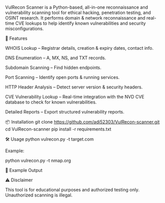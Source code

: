 VulRecon Scanner is a Python-based, all-in-one reconnaissance and vulnerability scanning tool for ethical hacking, penetration testing, and OSINT research.
It performs domain & network reconnaissance and real-time CVE lookups to help identify known vulnerabilities and security misconfigurations.

🚀 Features

WHOIS Lookup – Registrar details, creation & expiry dates, contact info.

DNS Enumeration – A, MX, NS, and TXT records.

Subdomain Scanning – Find hidden endpoints.

Port Scanning – Identify open ports & running services.

HTTP Header Analysis – Detect server version & security headers.

CVE Vulnerability Lookup – Real-time integration with the NVD CVE database to check for known vulnerabilities.

Detailed Reports – Export structured vulnerability reports.

📦 Installation
git clone https://github.com/adi52303/VulRecon-scanner.git
cd VulRecon-scanner
pip install -r requirements.txt

🛠 Usage
python vulrecon.py -t target.com


Example:

python vulrecon.py -t nmap.org

📄 Example Output

⚠️ Disclaimer

This tool is for educational purposes and authorized testing only.
Unauthorized scanning is illegal.
